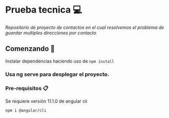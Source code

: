 # Prueba tecnica :computer:

_Repositorio de proyecto de contactos en el cual resolvemos el problema de guardar multiples direcciones por contacto_

## Comenzando 🚀

Instalar dependencias haciendo uso de  ```npm install```
 

### Usa **ng serve** para  desplegar el proyecto.


### Pre-requisitos 📋

Se requiere versión 11.1.0 de angular cli

```npm i @angular/cli```
